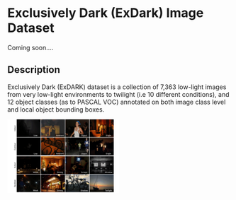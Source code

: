 # Exclusively Dark (ExDark) Image Dataset

Coming soon....

## Description

Exclusively Dark (ExDARK) dataset is a collection of 7,363 low-light images from very low-light environments to twilight (i.e 10 different conditions), and 12 object classes (as to PASCAL VOC) annotated on both image class level and local object bounding boxes. 

<img src="ExDark.gif" width="50%">
